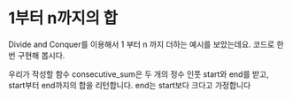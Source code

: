 # 1부터 n까지의 합

Divide and Conquer를 이용해서 
1 부터 n 까지 더하는 예시를 보았는데요. 코드로 한 번 구현해 봅시다.

우리가 작성할 함수 consecutive_sum은 두 개의 정수 인풋 start와 end를 받고, start부터 end까지의 합을 리턴합니다. end는 start보다 크다고 가정합니다